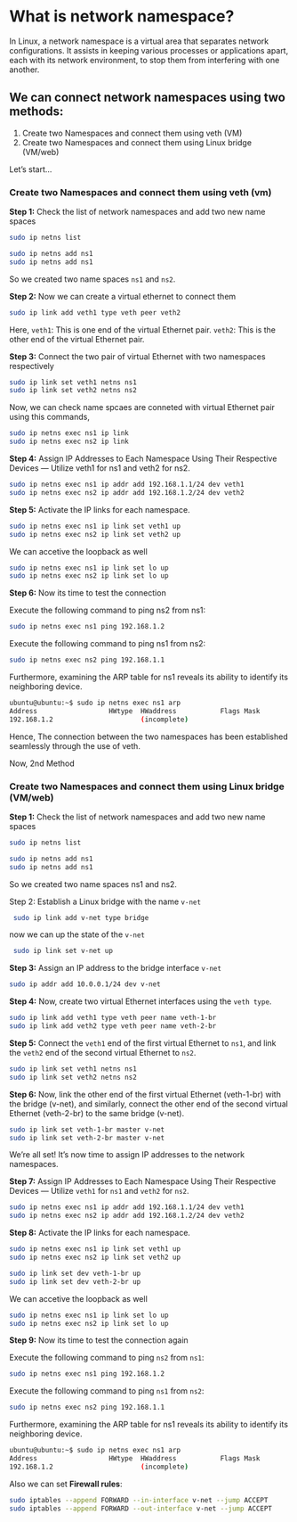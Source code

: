 # What is network namespace?

In Linux, a network namespace is a virtual area that separates network configurations. It assists in keeping various processes or applications apart, each with its network environment, to stop them from interfering with one another.

## We can connect network namespaces using two methods:

  1. Create two Namespaces and connect them using veth (VM)
  2. Create two Namespaces and connect them using Linux bridge (VM/web)

Let’s start…

### Create two Namespaces and connect them using veth (vm)

**Step 1:** Check the list of network namespaces and add two new name spaces

 ```bash
sudo ip netns list
```
```bash
sudo ip netns add ns1 
sudo ip netns add ns1
```

So we created two name spaces `ns1` and `ns2`.

**Step 2:** Now we can create a virtual ethernet to connect them
```bash
sudo ip link add veth1 type veth peer veth2
```

Here,
    `veth1`: This is one end of the virtual Ethernet pair.
    `veth2`: This is the other end of the virtual Ethernet pair.

**Step 3:** Connect the two pair of virtual Ethernet with two namespaces respectively
```bash
sudo ip link set veth1 netns ns1
sudo ip link set veth2 netns ns2
```
Now, we can check name spcaes are conneted with virtual Ethernet pair using this commands,
```bash
sudo ip netns exec ns1 ip link
sudo ip netns exec ns2 ip link
```

**Step 4:** Assign IP Addresses to Each Namespace Using Their Respective Devices — Utilize veth1 for ns1 and veth2 for ns2.
```bash
sudo ip netns exec ns1 ip addr add 192.168.1.1/24 dev veth1
sudo ip netns exec ns2 ip addr add 192.168.1.2/24 dev veth2
```

**Step 5:** Activate the IP links for each namespace.
```bash
sudo ip netns exec ns1 ip link set veth1 up
sudo ip netns exec ns2 ip link set veth2 up
```
We can accetive the loopback as well
```bash
sudo ip netns exec ns1 ip link set lo up
sudo ip netns exec ns2 ip link set lo up
```

**Step 6:** Now its time to test the connection

Execute the following command to ping ns2 from ns1:
```bash
sudo ip netns exec ns1 ping 192.168.1.2
```
Execute the following command to ping ns1 from ns2:
```bash
sudo ip netns exec ns2 ping 192.168.1.1
```
Furthermore, examining the ARP table for ns1 reveals its ability to identify its neighboring device.
```bash
ubuntu@ubuntu:~$ sudo ip netns exec ns1 arp
Address                  HWtype  HWaddress           Flags Mask            Iface
192.168.1.2                      (incomplete)                              veth1
```
Hence, The connection between the two namespaces has been established seamlessly through the use of veth.

Now, 2nd Method

### Create two Namespaces and connect them using Linux bridge (VM/web)

**Step 1:** Check the list of network namespaces and add two new name spaces
```bash
sudo ip netns list

sudo ip netns add ns1 
sudo ip netns add ns1
```

So we created two name spaces ns1 and ns2.

Step 2: Establish a Linux bridge with the name `v-net`
```bash
 sudo ip link add v-net type bridge
```

now we can up the state of the `v-net`
```bash
 sudo ip link set v-net up
```
**Step 3:** Assign an IP address to the bridge interface `v-net`
```bash
sudo ip addr add 10.0.0.1/24 dev v-net
```
**Step 4:** Now, create two virtual Ethernet interfaces using the `veth type`.
```bash
sudo ip link add veth1 type veth peer name veth-1-br
sudo ip link add veth2 type veth peer name veth-2-br
```
**Step 5:** Connect the `veth1` end of the first virtual Ethernet to `ns1`, and link the `veth2` end of the second virtual Ethernet to `ns2`.
```bash
sudo ip link set veth1 netns ns1
sudo ip link set veth2 netns ns2
```
**Step 6:** Now, link the other end of the first virtual Ethernet (veth-1-br) with the bridge (v-net), and similarly, connect the other end of the second virtual Ethernet (veth-2-br) to the same bridge (v-net).
```bash
sudo ip link set veth-1-br master v-net
sudo ip link set veth-2-br master v-net
```
We’re all set! It’s now time to assign IP addresses to the network namespaces.

**Step 7:** Assign IP Addresses to Each Namespace Using Their Respective Devices — Utilize `veth1` for `ns1` and `veth2` for `ns2`.
```bash
sudo ip netns exec ns1 ip addr add 192.168.1.1/24 dev veth1
sudo ip netns exec ns2 ip addr add 192.168.1.2/24 dev veth2
```
**Step 8:** Activate the IP links for each namespace.
```bash
sudo ip netns exec ns1 ip link set veth1 up
sudo ip netns exec ns2 ip link set veth2 up

sudo ip link set dev veth-1-br up
sudo ip link set dev veth-2-br up
```
We can accetive the loopback as well
```bash
sudo ip netns exec ns1 ip link set lo up
sudo ip netns exec ns2 ip link set lo up
```
**Step 9:** Now its time to test the connection again

Execute the following command to ping `ns2` from `ns1`:
```bash
sudo ip netns exec ns1 ping 192.168.1.2
```
Execute the following command to ping `ns1` from `ns2`:
```bash
sudo ip netns exec ns2 ping 192.168.1.1
```
Furthermore, examining the ARP table for ns1 reveals its ability to identify its neighboring device.
```bash
ubuntu@ubuntu:~$ sudo ip netns exec ns1 arp
Address                  HWtype  HWaddress           Flags Mask            Iface
192.168.1.2                      (incomplete)                              veth1
```
Also we can set **Firewall rules**:
```bash
sudo iptables --append FORWARD --in-interface v-net --jump ACCEPT
sudo iptables --append FORWARD --out-interface v-net --jump ACCEPT
```
